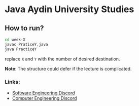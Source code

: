 # Java Aydin University Studies

## How to run?
```sh
cd week-X
javac PraticeY.java
java PracticeY
```
replace `X` and `Y` with the number of desired destination. 

**Note**: The structure could defer if the lecture is complicated.

### Links:
- [Software Engineering Discord](https://discord.gg/MwzUEJn6C6)
- [Computer Engineering Discord](https://discord.gg/S8MQPXKqKd)